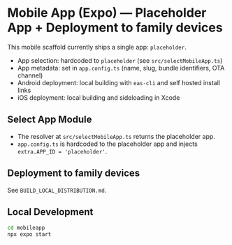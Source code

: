# Mobile App (Expo) — Placeholder App + Deployment to family devices

This mobile scaffold currently ships a single app: `placeholder`.

- App selection: hardcoded to `placeholder` (see `src/selectMobileApp.ts`)
- App metadata: set in `app.config.ts` (name, slug, bundle identifiers, OTA channel)
- Android deployment: local building with `eas-cli` and self hosted install links
- iOS deployment: local building and sideloading in Xcode

## Select App Module

- The resolver at `src/selectMobileApp.ts` returns the placeholder app.
- `app.config.ts` is hardcoded to the placeholder app and injects `extra.APP_ID = 'placeholder'`.

## Deployment to family devices

See `BUILD_LOCAL_DISTRIBUTION.md`.

## Local Development

```bash
cd mobileapp
npx expo start
```

